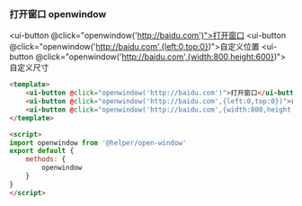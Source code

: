 ### 打开窗口 openwindow
<ui-button @click="openwindow('http://baidu.com')">打开窗口</ui-button>
<ui-button @click="openwindow('http://baidu.com',{left:0,top:0})">自定义位置</ui-button>
<ui-button @click="openwindow('http://baidu.com',{width:800,height:600})">自定义尺寸</ui-button>
``` html
<template>
	<ui-button @click="openwindow('http://baidu.com')">打开窗口</ui-button>
    <ui-button @click="openwindow('http://baidu.com',{left:0,top:0})">自定义位置</ui-button>
    <ui-button @click="openwindow('http://baidu.com',{width:800,height:600})">自定义尺寸</ui-button>
</template>

<script>
import openwindow from '@helper/open-window'
export default {
	methods: {
		openwindow
    }
}
</script>

```